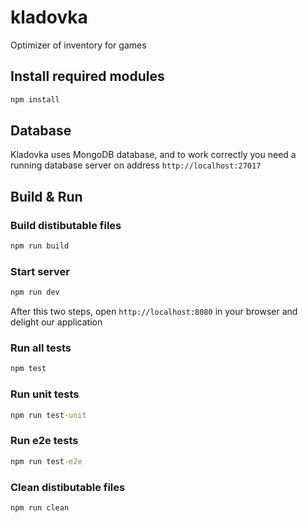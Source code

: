 # kladovka

Optimizer of inventory for games

## Install required modules

```bat
npm install
```

## Database

Kladovka uses MongoDB database, and to work correctly you need a running database server on address `http://localhost:27017`

## Build & Run

### Build distibutable files

```bat
npm run build
```

### Start server

```bat
npm run dev
```

After this two steps, open `http://localhost:8080` in your browser and delight our application

### Run all tests

```bat
npm test
```

### Run unit tests

```bat
npm run test-unit
```

### Run e2e tests

```bat
npm run test-e2e
```

### Clean distibutable files

```bat
npm run clean
```